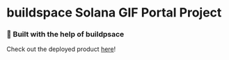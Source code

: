 # buildspace Solana GIF Portal Project

### **🦄 Built with the help of buildpsace**

Check out the deployed product [here](https://solgiphy-k3c5y1ri3-mkuwdev.vercel.app/)!
